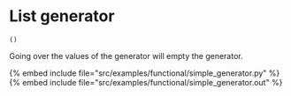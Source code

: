 # List generator

`()`


Going over the values of the generator will empty the generator.


{% embed include file="src/examples/functional/simple_generator.py" %}
{% embed include file="src/examples/functional/simple_generator.out" %}



